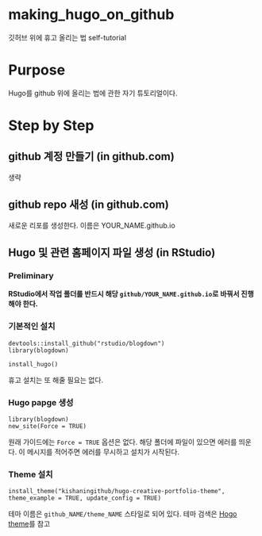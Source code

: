 # making_hugo_on_github
깃허브 위에 휴고 올리는 법 self-tutorial

# Purpose
Hugo를 github 위에 올리는 법에 관한 자기 튜토리얼이다.

# Step by Step

## github 계정 만들기 (in github.com)


생략

## github repo 새성 (in github.com)

새로운 리포를 생성한다. 이름은 YOUR_NAME.github.io

## Hugo 및 관련 홈페이지 파일 생성 (in RStudio)

### Preliminary

**RStudio에서 작업 폴더를 반드시 해당 `github/YOUR_NAME.github.io`로 바꿔서 진행해야 한다.**

### 기본적인 설치
```{R}
devtools::install_github("rstudio/blogdown")
library(blogdown)
```

```{R}
install_hugo()
```

휴고 설치는 또 해줄 필요는 없다.

### Hugo papge 생성

```{R}
library(blogdown)
new_site(Force = TRUE)
```

원래 가이드에는 `Force = TRUE` 옵션은 없다. 해당 폴더에 파일이 있으면 에러를 띄운다. 이 메시지를 적어주면 에러를 무시하고 설치가 시작된다.  

### Theme 설치

```{R}
install_theme("kishaningithub/hugo-creative-portfolio-theme", theme_example = TRUE, update_config = TRUE)
```

테마 이름은 `github_NAME/theme_NAME` 스타일로 되어 있다.
테마 검색은 [Hogo theme](http://themes.gohugo.io)를 참고
